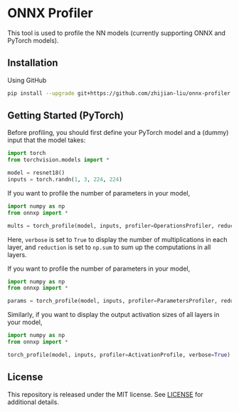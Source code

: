 # ONNX Profiler

This tool is used to profile the NN models (currently supporting ONNX and PyTorch models).

## Installation

Using GitHub

```bash
pip install --upgrade git+https://github.com/zhijian-liu/onnx-profiler.git
```

## Getting Started (PyTorch)

Before profiling, you should first define your PyTorch model and a (dummy) input that the model takes:

```python
import torch
from torchvision.models import *

model = resnet18()
inputs = torch.randn(1, 3, 224, 224)
```

If you want to profile the number of parameters in your model,

```python
import numpy as np
from onnxp import *

mults = torch_profile(model, inputs, profiler=OperationsProfiler, reduction=np.sum, verbose=True)
```

Here, `verbose` is set to `True` to display the number of multiplications in each layer, and `reduction` is set to `np.sum` to sum up the computations in all layers.

If you want to profile the number of parameters in your model,

```python
import numpy as np
from onnxp import *

params = torch_profile(model, inputs, profiler=ParametersProfiler, reduction=np.sum, verbose=True)
```

Similarly, if you want to display the output activation sizes of all layers in your model,

```python
import numpy as np
from onnxp import *

torch_profile(model, inputs, profiler=ActivationProfile, verbose=True)
```

## License

This repository is released under the MIT license. See [LICENSE](LICENSE) for additional details.